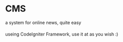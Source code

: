CMS
===

a system for online news, quite easy
####
useing CodeIgniter Framework, use it at as you wish :)
